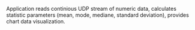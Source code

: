 Application reads continious UDP stream of numeric data,
calculates statistic parameters (mean, mode, mediane, standard deviation),
provides chart data visualization.